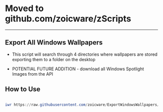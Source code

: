 
# Moved to github.com/zoicware/zScripts

---
## Export All Windows Wallpapers

- This script will search through 4 directories where wallpapers are stored exporting them to a folder on the desktop
  
- POTENTIAL FUTURE ADDITION - download all Windows Spotlight Images from the API

## How to Use
```powershell

iwr https://raw.githubusercontent.com/zoicware/ExportWindowsWallpapers/main/ExportWallpapers.ps1 | iex

```
